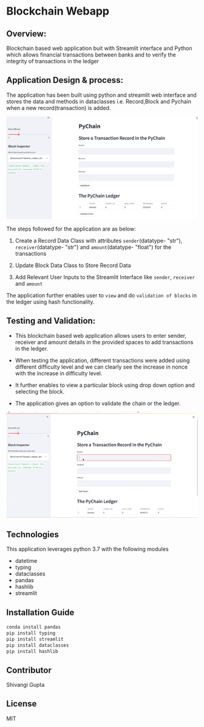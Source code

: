 # Blockchain Webapp

## Overview:
Blockchain based web application buit with Streamlit interface and Python which allows financial transactions between banks and to verify the integrity of transactions in the ledger

## Application Design & process:

The application has been built using python and streamlit web interface and stores the data and methods in dataclasses i.e. Record,Block and Pychain when a new record(transaction) is added.

![Web application_working](media/web_app.png)

The steps followed for the application are as below:

1. Create a Record Data Class with attributes `sender`(datatype- "str"), `receiver`(datatype- "str") and `amount`(datatype- "float") for the transactions

2. Update Block Data Class to Store Record Data

3. Add Relevant User Inputs to the Streamlit Interface like `sender`, `receiver` and `amount`

The application further enables user to `view` and do `validation of blocks` in the ledger using hash functionality.


## Testing and Validation:

* This blockchain based web application allows users to enter sender, receiver and amount details in the provided spaces to add transactions in the ledger.

* When testing the application, different transactions were added using different difficulty level and we can clearly see the increase in nonce with the increase in difficulty level. 

* It further enables to view a particular block using  drop down option and selecting the block.

* The application gives an option to validate the chain or the ledger.


![Web application_working](media/blockchain_app.gif)

## Technologies

This application leverages python 3.7 with the following modules

* datetime
* typing
* dataclasses
* pandas
* hashlib
* streamlit


## Installation Guide

```
conda install pandas
pip install typing
pip install streamlit
pip install dataclasses
pip install hashlib
```

## Contributor

Shivangi Gupta

## License

MIT